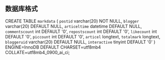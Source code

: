 ## 数据库格式

CREATE TABLE `markdata` (
  `postid` varchar(20) NOT NULL,
  `blogger` varchar(20) DEFAULT NULL,
  `articeltime` datetime DEFAULT NULL,
  `commentscount` int DEFAULT '0',
  `repostscount` int DEFAULT '0',
  `likecount` int DEFAULT '0',
  `piccount` int DEFAULT '0',
  `articel` longtext,
  `totalmark` longtext,
  `bloggeruid` varchar(20) DEFAULT NULL,
  `interactive` tinyint DEFAULT '0'
) ENGINE=InnoDB DEFAULT CHARSET=utf8mb4 COLLATE=utf8mb4_0900_ai_ci;
